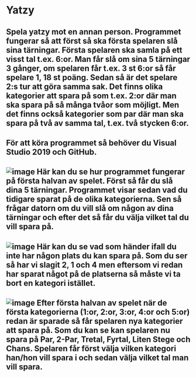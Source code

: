 # Yatzy
## Spela yatzy mot en annan person. Programmet fungerar så att först så ska första spelaren slå sina tärningar. Första spelaren ska samla på ett visst tal t.ex. 6:or. Man får slå om sina 5 tärningar 3 gånger, om spelaren får t.ex. 3 st 6:or så får spelare 1, 18 st poäng. Sedan så är det spelare 2:s tur att göra samma sak. Det finns olika kategorier att spara på som t.ex. 2:or där man ska spara på så många tvåor som möjligt. Men det finns också kategorier som par där man ska spara på två av samma tal, t.ex. två stycken 6:or.   
## För att köra programmet så behöver du Visual Studio 2019 och GitHub. 
## ![image](https://user-images.githubusercontent.com/91727759/197954626-668ce684-8588-47be-9db4-efd053407b64.png) Här kan du se hur programmet fungerar på första halvan av spelet. Först så får du slå dina 5 tärningar. Programmet visar sedan vad du tidigare sparat på de olika kategorierna. Sen så frågar datorn om du vill slå om någon av dina tärningar och efter det så får du välja vilket tal du vill spara på.
## ![image](https://user-images.githubusercontent.com/91727759/197955736-c25b3403-5acc-49d1-8318-c448d54f7496.png) Här kan du se vad som händer ifall du inte har någon plats du kan spara på. Som du ser så har vi slagit 2, 1 och 4 men eftersom vi redan har sparat något på de platserna så måste vi ta bort en kategori istället.
## ![image](https://user-images.githubusercontent.com/91727759/197956283-f9582ba8-2271-412a-b53a-9e2045397f7e.png) Efter första halvan av spelet när de första kategorierna (1:or, 2:or, 3:or, 4:or och 5:or) redan är sparade så får spelaren nya kategorier att spara på. Som du kan se kan spelaren nu spara på Par, 2-Par, Tretal, Fyrtal, Liten Stege och Chans. Spelaren får först välja vilken kategori han/hon vill spara i och sedan välja vilket tal man vill spara.
